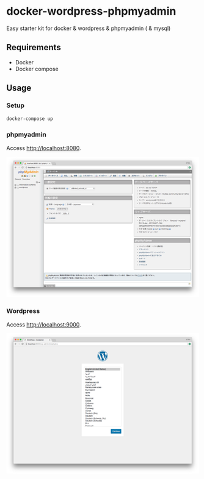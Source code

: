 # docker-wordpress-phpmyadmin
Easy starter kit for docker &amp; wordpress &amp; phpmyadmin ( &amp; mysql)

## Requirements

- Docker
- Docker compose

## Usage

### Setup

```sh
docker-compose up
```

### phpmyadmin

Access [http://localhost:8080](http://localhost:8080).

![phpmyadmin-home](/docs/images/phpmyadmin/01-home.png)

### Wordpress

Access [http://localhost:9000](http://localhost:9000).

![phpmyadmin-home](/docs/images/wordpress/01-language-select.png)
